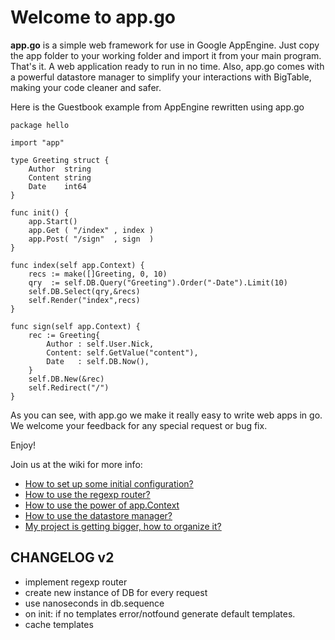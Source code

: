 Welcome to app.go
=================

**app.go** is a simple web framework for use in Google AppEngine. Just copy the app folder to your working folder and import it from your main program. That's it. A web application ready to run in no time. Also, app.go comes with a powerful datastore manager to simplify your interactions with BigTable, making your code cleaner and safer.


Here is the Guestbook example from AppEngine rewritten using app.go

    package hello

    import "app"

    type Greeting struct {
        Author  string
        Content string
        Date    int64
    }

    func init() {
        app.Start()
        app.Get ( "/index" , index )
        app.Post( "/sign"  , sign  )
    }

    func index(self app.Context) {
        recs := make([]Greeting, 0, 10)
        qry  := self.DB.Query("Greeting").Order("-Date").Limit(10)
        self.DB.Select(qry,&recs)
        self.Render("index",recs)
    }

    func sign(self app.Context) {
        rec := Greeting{
            Author : self.User.Nick,
            Content: self.GetValue("content"),
            Date   : self.DB.Now(),
        }
        self.DB.New(&rec)
        self.Redirect("/")
    }


As you can see, with app.go we make it really easy to write web apps in go. We welcome your feedback for any special request or bug fix.

Enjoy!

Join us at the wiki for more info:

* [How to set up some initial configuration?](appgo/wiki/config)
* [How to use the regexp router?](appgo/wiki/routing)
* [How to use the power of app.Context](appgo/wiki/context)
* [How to use the datastore manager?](appgo/wiki/datastore)
* [My project is getting bigger, how to organize it?](appgo/wiki/organize)


CHANGELOG v2
------------
* implement regexp router
* create new instance of DB for every request
* use nanoseconds in db.sequence
* on init: if no templates error/notfound generate default templates.
* cache templates

